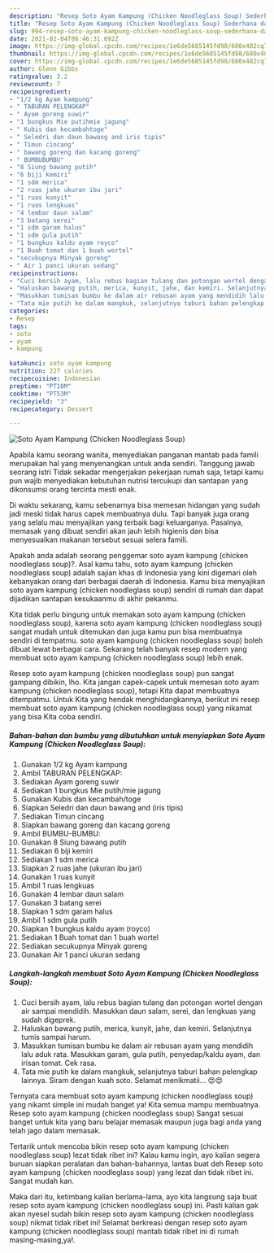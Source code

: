 ```yaml
---
description: "Resep Soto Ayam Kampung (Chicken Noodleglass Soup) Sederhana dan Mudah Dibuat"
title: "Resep Soto Ayam Kampung (Chicken Noodleglass Soup) Sederhana dan Mudah Dibuat"
slug: 994-resep-soto-ayam-kampung-chicken-noodleglass-soup-sederhana-dan-mudah-dibuat
date: 2021-02-04T06:46:31.692Z
image: https://img-global.cpcdn.com/recipes/1e6de5685145fd98/680x482cq70/soto-ayam-kampung-chicken-noodleglass-soup-foto-resep-utama.jpg
thumbnail: https://img-global.cpcdn.com/recipes/1e6de5685145fd98/680x482cq70/soto-ayam-kampung-chicken-noodleglass-soup-foto-resep-utama.jpg
cover: https://img-global.cpcdn.com/recipes/1e6de5685145fd98/680x482cq70/soto-ayam-kampung-chicken-noodleglass-soup-foto-resep-utama.jpg
author: Glenn Gibbs
ratingvalue: 3.2
reviewcount: 7
recipeingredient:
- "1/2 kg Ayam kampung"
- " TABURAN PELENGKAP"
- " Ayam goreng suwir"
- "1 bungkus Mie putihmie jagung"
- " Kubis dan kecambahtoge"
- " Seledri dan daun bawang and iris tipis"
- " Timun cincang"
- " bawang goreng dan kacang goreng"
- " BUMBUBUMBU"
- "8 Siung bawang putih"
- "6 biji kemiri"
- "1 sdm merica"
- "2 ruas jahe ukuran ibu jari"
- "1 ruas kunyit"
- "1 ruas lengkuas"
- "4 lembar daun salam"
- "3 batang serei"
- "1 sdm garam halus"
- "1 sdm gula putih"
- "1 bungkus kaldu ayam royco"
- "1 Buah tomat dan 1 buah wortel"
- "secukupnya Minyak goreng"
- " Air 1 panci ukuran sedang"
recipeinstructions:
- "Cuci bersih ayam, lalu rebus bagian tulang dan potongan wortel dengan air sampai mendidih. Masukkan daun salam, serei, dan lengkuas yang sudah digeprek."
- "Haluskan bawang putih, merica, kunyit, jahe, dan kemiri. Selanjutnya tumis sampai harum."
- "Masukkan tumisan bumbu ke dalam air rebusan ayam yang mendidih lalu aduk rata. Masukkan garam, gula putih, penyedap/kaldu ayam, dan irisan tomat. Cek rasa."
- "Tata mie putih ke dalam mangkuk, selanjutnya taburi bahan pelengkap lainnya. Siram dengan kuah soto. Selamat menikmatii... 😍😍"
categories:
- Resep
tags:
- soto
- ayam
- kampung

katakunci: soto ayam kampung 
nutrition: 227 calories
recipecuisine: Indonesian
preptime: "PT18M"
cooktime: "PT53M"
recipeyield: "3"
recipecategory: Dessert

---
```



![Soto Ayam Kampung (Chicken Noodleglass Soup)](https://img-global.cpcdn.com/recipes/1e6de5685145fd98/680x482cq70/soto-ayam-kampung-chicken-noodleglass-soup-foto-resep-utama.jpg)

Apabila kamu seorang wanita, menyediakan panganan mantab pada famili merupakan hal yang menyenangkan untuk anda sendiri. Tanggung jawab seorang istri Tidak sekadar mengerjakan pekerjaan rumah saja, tetapi kamu pun wajib menyediakan kebutuhan nutrisi tercukupi dan santapan yang dikonsumsi orang tercinta mesti enak.

Di waktu  sekarang, kamu sebenarnya bisa memesan hidangan yang sudah jadi meski tidak harus capek membuatnya dulu. Tapi banyak juga orang yang selalu mau menyajikan yang terbaik bagi keluarganya. Pasalnya, memasak yang dibuat sendiri akan jauh lebih higienis dan bisa menyesuaikan makanan tersebut sesuai selera famili. 



Apakah anda adalah seorang penggemar soto ayam kampung (chicken noodleglass soup)?. Asal kamu tahu, soto ayam kampung (chicken noodleglass soup) adalah sajian khas di Indonesia yang kini digemari oleh kebanyakan orang dari berbagai daerah di Indonesia. Kamu bisa menyajikan soto ayam kampung (chicken noodleglass soup) sendiri di rumah dan dapat dijadikan santapan kesukaanmu di akhir pekanmu.

Kita tidak perlu bingung untuk memakan soto ayam kampung (chicken noodleglass soup), karena soto ayam kampung (chicken noodleglass soup) sangat mudah untuk ditemukan dan juga kamu pun bisa membuatnya sendiri di tempatmu. soto ayam kampung (chicken noodleglass soup) boleh dibuat lewat berbagai cara. Sekarang telah banyak resep modern yang membuat soto ayam kampung (chicken noodleglass soup) lebih enak.

Resep soto ayam kampung (chicken noodleglass soup) pun sangat gampang dibikin, lho. Kita jangan capek-capek untuk memesan soto ayam kampung (chicken noodleglass soup), tetapi Kita dapat membuatnya ditempatmu. Untuk Kita yang hendak menghidangkannya, berikut ini resep membuat soto ayam kampung (chicken noodleglass soup) yang nikamat yang bisa Kita coba sendiri.

<!--inarticleads1-->

##### Bahan-bahan dan bumbu yang dibutuhkan untuk menyiapkan Soto Ayam Kampung (Chicken Noodleglass Soup):

1. Gunakan 1/2 kg Ayam kampung
1. Ambil  TABURAN PELENGKAP:
1. Sediakan  Ayam goreng suwir
1. Sediakan 1 bungkus Mie putih/mie jagung
1. Gunakan  Kubis dan kecambah/toge
1. Siapkan  Seledri dan daun bawang and (iris tipis)
1. Sediakan  Timun cincang
1. Siapkan  bawang goreng dan kacang goreng
1. Ambil  BUMBU-BUMBU:
1. Gunakan 8 Siung bawang putih
1. Sediakan 6 biji kemiri
1. Sediakan 1 sdm merica
1. Siapkan 2 ruas jahe (ukuran ibu jari)
1. Gunakan 1 ruas kunyit
1. Ambil 1 ruas lengkuas
1. Gunakan 4 lembar daun salam
1. Gunakan 3 batang serei
1. Siapkan 1 sdm garam halus
1. Ambil 1 sdm gula putih
1. Siapkan 1 bungkus kaldu ayam (royco)
1. Sediakan 1 Buah tomat dan 1 buah wortel
1. Sediakan secukupnya Minyak goreng
1. Gunakan  Air 1 panci ukuran sedang




<!--inarticleads2-->

##### Langkah-langkah membuat Soto Ayam Kampung (Chicken Noodleglass Soup):

1. Cuci bersih ayam, lalu rebus bagian tulang dan potongan wortel dengan air sampai mendidih. Masukkan daun salam, serei, dan lengkuas yang sudah digeprek.
1. Haluskan bawang putih, merica, kunyit, jahe, dan kemiri. Selanjutnya tumis sampai harum.
1. Masukkan tumisan bumbu ke dalam air rebusan ayam yang mendidih lalu aduk rata. Masukkan garam, gula putih, penyedap/kaldu ayam, dan irisan tomat. Cek rasa.
1. Tata mie putih ke dalam mangkuk, selanjutnya taburi bahan pelengkap lainnya. Siram dengan kuah soto. Selamat menikmatii... 😍😍




Ternyata cara membuat soto ayam kampung (chicken noodleglass soup) yang nikamt simple ini mudah banget ya! Kita semua mampu membuatnya. Resep soto ayam kampung (chicken noodleglass soup) Sangat sesuai banget untuk kita yang baru belajar memasak maupun juga bagi anda yang telah jago dalam memasak.

Tertarik untuk mencoba bikin resep soto ayam kampung (chicken noodleglass soup) lezat tidak ribet ini? Kalau kamu ingin, ayo kalian segera buruan siapkan peralatan dan bahan-bahannya, lantas buat deh Resep soto ayam kampung (chicken noodleglass soup) yang lezat dan tidak ribet ini. Sangat mudah kan. 

Maka dari itu, ketimbang kalian berlama-lama, ayo kita langsung saja buat resep soto ayam kampung (chicken noodleglass soup) ini. Pasti kalian gak akan nyesel sudah bikin resep soto ayam kampung (chicken noodleglass soup) nikmat tidak ribet ini! Selamat berkreasi dengan resep soto ayam kampung (chicken noodleglass soup) mantab tidak ribet ini di rumah masing-masing,ya!.

